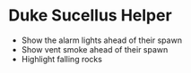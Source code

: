 # Duke Sucellus Helper
- Show the alarm lights ahead of their spawn
- Show vent smoke ahead of their spawn
- Highlight falling rocks
